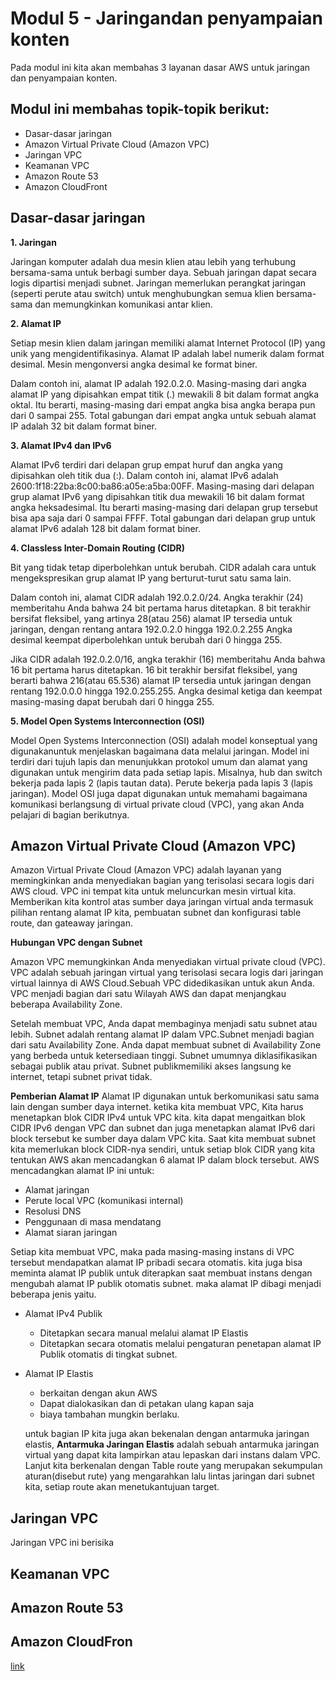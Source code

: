 
# Modul 5 - Jaringandan penyampaian konten
Pada modul ini kita akan membahas 3 layanan dasar AWS untuk jaringan dan penyampaian konten.

## Modul ini membahas topik-topik berikut:

- Dasar-dasar jaringan
- Amazon Virtual Private Cloud (Amazon VPC)
- Jaringan VPC
- Keamanan VPC
- Amazon Route 53
- Amazon CloudFront

## Dasar-dasar jaringan

**1. Jaringan**

Jaringan komputer adalah dua mesin klien atau lebih yang terhubung bersama-sama untuk berbagi sumber daya. Sebuah jaringan dapat secara logis dipartisi menjadi subnet. Jaringan memerlukan perangkat jaringan (seperti perute atau switch) untuk menghubungkan semua klien bersama-sama dan memungkinkan komunikasi antar klien.

**2. Alamat IP**

Setiap mesin klien dalam jaringan memiliki alamat Internet Protocol (IP) yang unik yang mengidentifikasinya. Alamat IP adalah label numerik dalam format desimal. Mesin mengonversi angka desimal ke format biner.

Dalam contoh ini, alamat IP adalah 192.0.2.0. Masing-masing dari angka alamat IP yang dipisahkan empat titik (.) mewakili 8 bit dalam format angka oktal. Itu berarti, masing-masing dari empat angka bisa angka berapa pun dari 0 sampai 255. Total gabungan dari empat angka untuk sebuah alamat IP adalah 32 bit dalam format biner.


**3. Alamat IPv4 dan IPv6**

Alamat IPv6 terdiri dari delapan grup empat huruf dan angka yang dipisahkan oleh titik dua (:). Dalam contoh ini, alamat IPv6 adalah 2600:1f18:22ba:8c00:ba86:a05e:a5ba:00FF. Masing-masing dari delapan grup alamat IPv6 yang dipisahkan titik dua mewakili 16 bit dalam format angka heksadesimal. Itu berarti masing-masing dari delapan grup tersebut bisa apa saja dari 0 sampai FFFF. Total gabungan dari delapan grup untuk alamat IPv6 adalah 128 bit dalam format biner.

**4. Classless Inter-Domain Routing (CIDR)**

Bit yang tidak tetap diperbolehkan untuk berubah. CIDR adalah cara untuk mengekspresikan grup alamat IP yang berturut-turut satu sama lain.

Dalam contoh ini, alamat CIDR adalah 192.0.2.0/24. Angka terakhir (24) memberitahu Anda bahwa 24 bit pertama harus ditetapkan. 8 bit terakhir bersifat fleksibel, yang artinya 28(atau 256) alamat IP tersedia untuk jaringan, dengan rentang antara 192.0.2.0 hingga 192.0.2.255 Angka desimal keempat diperbolehkan untuk berubah dari 0 hingga 255.

Jika CIDR adalah 192.0.2.0/16, angka terakhir (16) memberitahu Anda bahwa 16 bit pertama harus ditetapkan. 16 bit terakhir bersifat fleksibel, yang berarti bahwa 216(atau 65.536) alamat IP tersedia untuk jaringan dengan rentang 192.0.0.0 hingga 192.0.255.255. Angka desimal ketiga dan keempat masing-masing dapat berubah dari 0 hingga 255.

**5. Model Open Systems Interconnection (OSI)**

Model Open Systems Interconnection (OSI) adalah model konseptual yang digunakanuntuk menjelaskan bagaimana data melalui jaringan. Model ini terdiri dari tujuh lapis dan menunjukkan protokol umum dan alamat yang digunakan untuk mengirim data pada setiap lapis. Misalnya, hub dan switch bekerja pada lapis 2 (lapis tautan data). Perute bekerja pada lapis 3 (lapis jaringan). Model OSI juga dapat digunakan untuk memahami bagaimana komunikasi berlangsung di virtual private cloud (VPC), yang akan Anda pelajari di bagian berikutnya.

## Amazon Virtual Private Cloud (Amazon VPC)

Amazon Virtual Private Cloud (Amazon VPC) adalah layanan yang memingkinkan anda menyediakan bagian yang terisolasi secara logis dari AWS cloud. VPC ini tempat kita untuk meluncurkan mesin virtual kita. Memberikan kita kontrol atas sumber daya jaringan virtual anda termasuk pilihan rentang alamat IP kita, pembuatan subnet dan konfigurasi table route, dan gateaway jaringan.  

**Hubungan VPC dengan Subnet**

Amazon VPC memungkinkan Anda menyediakan virtual private cloud (VPC). VPC adalah sebuah jaringan virtual yang terisolasi secara logis dari jaringan virtual lainnya di AWS Cloud.Sebuah VPC didedikasikan untuk akun Anda. VPC menjadi bagian dari satu Wilayah AWS dan dapat menjangkau beberapa Availability Zone.

Setelah membuat VPC, Anda dapat membaginya menjadi satu subnet atau lebih. Subnet adalah rentang alamat IP dalam VPC.Subnet menjadi bagian dari satu Availability Zone. Anda dapat membuat subnet di Availability Zone yang berbeda untuk ketersediaan tinggi. Subnet umumnya diklasifikasikan sebagai publik atau privat. Subnet publikmemiliki akses langsung ke internet, tetapi subnet privat tidak.

**Pemberian Alamat IP**
Alamat IP digunakan untuk berkomunikasi satu sama lain dengan sumber daya internet. ketika kita membuat VPC, Kita harus menetapkan blok CIDR IPv4 untuk VPC kita. kita dapat mengaitkan blok CIDR IPv6 dengan VPC dan subnet dan juga menetapkan alamat IPv6 dari block tersebut ke sumber daya dalam VPC kita. 
Saat kita membuat subnet kita memerlukan block CIDR-nya sendiri, untuk setiap blok CIDR yang kita tentukan AWS akan mencadangkan 6 alamat IP dalam block tersebut. AWS mencadangkan alamat IP ini untuk: 

- Alamat jaringan
- Perute local VPC (komunikasi internal)
- Resolusi DNS
- Penggunaan di masa mendatang
- Alamat siaran jaringan 

Setiap kita membuat VPC, maka pada masing-masing instans di VPC tersebut mendapatkan alamat IP pribadi secara otomatis. kita juga bisa meminta alamat IP publik untuk diterapkan saat membuat instans dengan mengubah alamat IP publik otomatis subnet.
maka alamat IP dibagi menjadi beberapa jenis yaitu. 

 - Alamat IPv4 Publik
     - Ditetapkan secara manual melalui alamat IP Elastis
     - Ditetapkan secara otomatis melalui pengaturan penetapan alamat IP Publik otomatis di              tingkat subnet.
 - Alamat IP Elastis
     - berkaitan dengan akun AWS
     - Dapat dialokasikan dan di petakan ulang kapan saja
     - biaya tambahan mungkin berlaku.

   untuk bagian IP kita juga akan bekenalan dengan antarmuka jaringan elastis, **Antarmuka Jaringan Elastis** adalah sebuah antarmuka jaringan virtual yang dapat kita lampirkan atau lepaskan dari instans dalam VPC.
   Lanjut kita berkenalan dengan Table route yang merupakan sekumpulan aturan(disebut rute) yang mengarahkan lalu lintas jaringan dari subnet kita, setiap route akan menetukantujuan target.
    
## Jaringan VPC
Jaringan VPC ini berisika

## Keamanan VPC



## Amazon Route 53



## Amazon CloudFron



[link](link)
